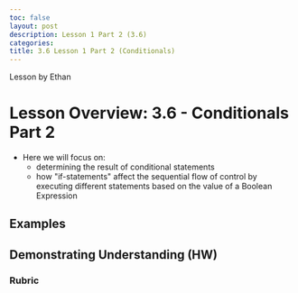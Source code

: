 ```yaml
---
toc: false
layout: post
description: Lesson 1 Part 2 (3.6)
categories: 
title: 3.6 Lesson 1 Part 2 (Conditionals)
---
```


Lesson by Ethan

# Lesson Overview: 3.6 - Conditionals Part 2
- Here we will focus on:
    - determining the result of conditional statements
    - how "if-statements" affect the sequential flow of control by executing different statements based on the value of a Boolean Expression

## Examples

## Demonstrating Understanding (HW)


### Rubric